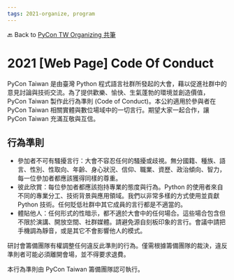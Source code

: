 ```yaml
---
tags: 2021-organize, program
---
```


🔙 Back to [PyCon TW Organizing 共筆](https://hackmd.io/@pycontw/SyG5_GrED/https%3A%2F%2Fhackmd.io%2F%40pycontw%2FByi2hyM9w)

# 2021 [Web Page] Code Of Conduct
PyCon Taiwan 是由臺灣 Python 程式語言社群所發起的大會，藉以促進社群中的意見討論與技術交流。為了提供歡樂、愉快、生氣蓬勃的環境並創造價值，PyCon Taiwan 製作此行為準則 (Code of Conduct)。本公約適用於參與者在 PyCon Taiwan 相關實體與數位場域中的一切言行。期望大家一起合作，讓 PyCon Taiwan 充滿互敬與互信。

## 行為準則
* 參加者不可有騷擾言行：大會不容忍任何的騷擾或歧視。無分國籍、種族、語言、性別、性取向、年齡、身心狀況、信仰、職業、資歷、政治傾向、智力，每一位參加者都應該獲得同樣的尊重。
* 彼此欣賞：每位參加者都應該抱持專業的態度與行為。Python 的使用者來自不同的專業分工、技術背景與應用領域。我們以非常多樣的方式使用並貢獻 Python 技術。任何貶低社群中其它成員的言行都是不適當的。
* 體貼他人：任何形式的性暗示，都不適於大會中的任何場合。這些場合包含但不限於演講、開放空間、社群媒體。請避免源自刻板印象的言行。會議中請把手機調為靜音，或是其它不會影響他人的模式。


研討會籌備團隊有權調整任何違反此準則的行為。僅需根據籌備團隊的裁決，違反準則者可能必須離開會場，並不得要求退費。

本行為準則由 PyCon Taiwan 籌備團隊認可執行。